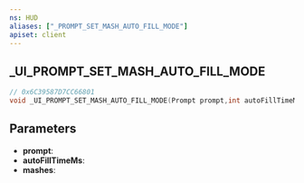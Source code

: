 ```yaml
---
ns: HUD
aliases: ["_PROMPT_SET_MASH_AUTO_FILL_MODE"]
apiset: client
---
```

## _UI_PROMPT_SET_MASH_AUTO_FILL_MODE

```c
// 0x6C39587D7CC66801
void _UI_PROMPT_SET_MASH_AUTO_FILL_MODE(Prompt prompt,int autoFillTimeMs,int mashes);
```


## Parameters
* **prompt**:
* **autoFillTimeMs**:
* **mashes**: